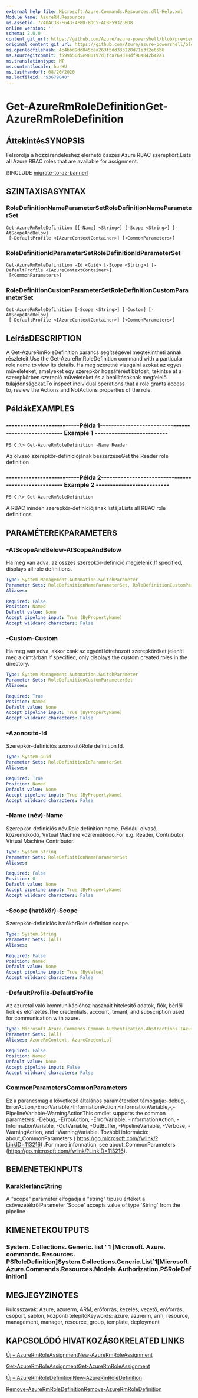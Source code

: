 ```yaml
---
external help file: Microsoft.Azure.Commands.Resources.dll-Help.xml
Module Name: AzureRM.Resources
ms.assetid: 7740AC3B-F643-4F8D-8DC5-ACBF59323BD8
online version: ''
schema: 2.0.0
content_git_url: https://github.com/Azure/azure-powershell/blob/preview/src/ResourceManager/Resources/Commands.Resources/help/Get-AzureRmRoleDefinition.md
original_content_git_url: https://github.com/Azure/azure-powershell/blob/preview/src/ResourceManager/Resources/Commands.Resources/help/Get-AzureRmRoleDefinition.md
ms.openlocfilehash: 4c4bbd9dd845caa263f5dd333228d71e3f2e65b6
ms.sourcegitcommit: f599b50d5e980197d1fca769378df90a842b42a1
ms.translationtype: MT
ms.contentlocale: hu-HU
ms.lasthandoff: 08/20/2020
ms.locfileid: "93679040"
---
```

# <span data-ttu-id="407e2-101">Get-AzureRmRoleDefinition</span><span class="sxs-lookup"><span data-stu-id="407e2-101">Get-AzureRmRoleDefinition</span></span>

## <span data-ttu-id="407e2-102">Áttekintés</span><span class="sxs-lookup"><span data-stu-id="407e2-102">SYNOPSIS</span></span>
<span data-ttu-id="407e2-103">Felsorolja a hozzárendeléshez elérhető összes Azure RBAC szerepkört.</span><span class="sxs-lookup"><span data-stu-id="407e2-103">Lists all Azure RBAC roles that are available for assignment.</span></span>

[!INCLUDE [migrate-to-az-banner](../../includes/migrate-to-az-banner.md)]

## <span data-ttu-id="407e2-104">SZINTAXISA</span><span class="sxs-lookup"><span data-stu-id="407e2-104">SYNTAX</span></span>

### <span data-ttu-id="407e2-105">RoleDefinitionNameParameterSet</span><span class="sxs-lookup"><span data-stu-id="407e2-105">RoleDefinitionNameParameterSet</span></span>
```
Get-AzureRmRoleDefinition [[-Name] <String>] [-Scope <String>] [-AtScopeAndBelow]
 [-DefaultProfile <IAzureContextContainer>] [<CommonParameters>]
```

### <span data-ttu-id="407e2-106">RoleDefinitionIdParameterSet</span><span class="sxs-lookup"><span data-stu-id="407e2-106">RoleDefinitionIdParameterSet</span></span>
```
Get-AzureRmRoleDefinition -Id <Guid> [-Scope <String>] [-DefaultProfile <IAzureContextContainer>]
 [<CommonParameters>]
```

### <span data-ttu-id="407e2-107">RoleDefinitionCustomParameterSet</span><span class="sxs-lookup"><span data-stu-id="407e2-107">RoleDefinitionCustomParameterSet</span></span>
```
Get-AzureRmRoleDefinition [-Scope <String>] [-Custom] [-AtScopeAndBelow]
 [-DefaultProfile <IAzureContextContainer>] [<CommonParameters>]
```

## <span data-ttu-id="407e2-108">Leírás</span><span class="sxs-lookup"><span data-stu-id="407e2-108">DESCRIPTION</span></span>
<span data-ttu-id="407e2-109">A Get-AzureRmRoleDefinition parancs segítségével megtekintheti annak részleteit.</span><span class="sxs-lookup"><span data-stu-id="407e2-109">Use the Get-AzureRmRoleDefinition command with a particular role name to view its details.</span></span>
<span data-ttu-id="407e2-110">Ha meg szeretné vizsgálni azokat az egyes műveleteket, amelyeket egy szerepkör hozzáférést biztosít, tekintse át a szerepkörben szereplő műveleteket és a beállításoknak megfelelő tulajdonságokat.</span><span class="sxs-lookup"><span data-stu-id="407e2-110">To inspect individual operations that a role grants access to, review the Actions and NotActions properties of the role.</span></span>

## <span data-ttu-id="407e2-111">Példák</span><span class="sxs-lookup"><span data-stu-id="407e2-111">EXAMPLES</span></span>

### <span data-ttu-id="407e2-112">--------------------------Példa 1--------------------------</span><span class="sxs-lookup"><span data-stu-id="407e2-112">--------------------------  Example 1  --------------------------</span></span>
```
PS C:\> Get-AzureRmRoleDefinition -Name Reader
```

<span data-ttu-id="407e2-113">Az olvasó szerepkör-definíciójának beszerzése</span><span class="sxs-lookup"><span data-stu-id="407e2-113">Get the Reader role definition</span></span>

### <span data-ttu-id="407e2-114">--------------------------Példa 2--------------------------</span><span class="sxs-lookup"><span data-stu-id="407e2-114">--------------------------  Example 2  --------------------------</span></span>
```
PS C:\> Get-AzureRmRoleDefinition
```

<span data-ttu-id="407e2-115">A RBAC minden szerepkör-definíciójának listája</span><span class="sxs-lookup"><span data-stu-id="407e2-115">Lists all RBAC role definitions</span></span>

## <span data-ttu-id="407e2-116">PARAMÉTEREK</span><span class="sxs-lookup"><span data-stu-id="407e2-116">PARAMETERS</span></span>

### <span data-ttu-id="407e2-117">-AtScopeAndBelow</span><span class="sxs-lookup"><span data-stu-id="407e2-117">-AtScopeAndBelow</span></span>
<span data-ttu-id="407e2-118">Ha meg van adva, az összes szerepkör-definíció megjelenik.</span><span class="sxs-lookup"><span data-stu-id="407e2-118">If specified, displays all role definitions.</span></span>

```yaml
Type: System.Management.Automation.SwitchParameter
Parameter Sets: RoleDefinitionNameParameterSet, RoleDefinitionCustomParameterSet
Aliases: 

Required: False
Position: Named
Default value: None
Accept pipeline input: True (ByPropertyName)
Accept wildcard characters: False
```

### <span data-ttu-id="407e2-119">-Custom</span><span class="sxs-lookup"><span data-stu-id="407e2-119">-Custom</span></span>
<span data-ttu-id="407e2-120">Ha meg van adva, akkor csak az egyéni létrehozott szerepköröket jeleníti meg a címtárban.</span><span class="sxs-lookup"><span data-stu-id="407e2-120">If specified, only displays the custom created roles in the directory.</span></span>

```yaml
Type: System.Management.Automation.SwitchParameter
Parameter Sets: RoleDefinitionCustomParameterSet
Aliases: 

Required: True
Position: Named
Default value: None
Accept pipeline input: True (ByPropertyName)
Accept wildcard characters: False
```

### <span data-ttu-id="407e2-121">-Azonosító</span><span class="sxs-lookup"><span data-stu-id="407e2-121">-Id</span></span>
<span data-ttu-id="407e2-122">Szerepkör-definíciós azonosító</span><span class="sxs-lookup"><span data-stu-id="407e2-122">Role definition Id.</span></span>

```yaml
Type: System.Guid
Parameter Sets: RoleDefinitionIdParameterSet
Aliases: 

Required: True
Position: Named
Default value: None
Accept pipeline input: True (ByPropertyName)
Accept wildcard characters: False
```

### <span data-ttu-id="407e2-123">-Name (név)</span><span class="sxs-lookup"><span data-stu-id="407e2-123">-Name</span></span>
<span data-ttu-id="407e2-124">Szerepkör-definíciós név.</span><span class="sxs-lookup"><span data-stu-id="407e2-124">Role definition name.</span></span>
<span data-ttu-id="407e2-125">Például olvasó, közreműködő, Virtual Machine közreműködő.</span><span class="sxs-lookup"><span data-stu-id="407e2-125">For e.g. Reader, Contributor, Virtual Machine Contributor.</span></span>

```yaml
Type: System.String
Parameter Sets: RoleDefinitionNameParameterSet
Aliases: 

Required: False
Position: 0
Default value: None
Accept pipeline input: True (ByPropertyName)
Accept wildcard characters: False
```

### <span data-ttu-id="407e2-126">-Scope (hatókör)</span><span class="sxs-lookup"><span data-stu-id="407e2-126">-Scope</span></span>
<span data-ttu-id="407e2-127">Szerepkör-definíciós hatókör</span><span class="sxs-lookup"><span data-stu-id="407e2-127">Role definition scope.</span></span>

```yaml
Type: System.String
Parameter Sets: (All)
Aliases: 

Required: False
Position: Named
Default value: None
Accept pipeline input: True (ByValue)
Accept wildcard characters: False
```

### <span data-ttu-id="407e2-128">-DefaultProfile</span><span class="sxs-lookup"><span data-stu-id="407e2-128">-DefaultProfile</span></span>
<span data-ttu-id="407e2-129">Az azuretal való kommunikációhoz használt hitelesítő adatok, fiók, bérlői fiók és előfizetés.</span><span class="sxs-lookup"><span data-stu-id="407e2-129">The credentials, account, tenant, and subscription used for communication with azure.</span></span>

```yaml
Type: Microsoft.Azure.Commands.Common.Authentication.Abstractions.IAzureContextContainer
Parameter Sets: (All)
Aliases: AzureRmContext, AzureCredential

Required: False
Position: Named
Default value: None
Accept pipeline input: False
Accept wildcard characters: False
```

### <span data-ttu-id="407e2-130">CommonParameters</span><span class="sxs-lookup"><span data-stu-id="407e2-130">CommonParameters</span></span>
<span data-ttu-id="407e2-131">Ez a parancsmag a következő általános paramétereket támogatja:-debug,-ErrorAction,-ErrorVariable,-InformationAction,-InformationVariable,-,-PipelineVariable-WarningAction</span><span class="sxs-lookup"><span data-stu-id="407e2-131">This cmdlet supports the common parameters: -Debug, -ErrorAction, -ErrorVariable, -InformationAction, -InformationVariable, -OutVariable, -OutBuffer, -PipelineVariable, -Verbose, -WarningAction, and -WarningVariable.</span></span> <span data-ttu-id="407e2-132">További információ: about_CommonParameters ( https://go.microsoft.com/fwlink/?LinkID=113216) .</span><span class="sxs-lookup"><span data-stu-id="407e2-132">For more information, see about_CommonParameters (https://go.microsoft.com/fwlink/?LinkID=113216).</span></span>

## <span data-ttu-id="407e2-133">BEMENETEK</span><span class="sxs-lookup"><span data-stu-id="407e2-133">INPUTS</span></span>

### <span data-ttu-id="407e2-134">Karakterlánc</span><span class="sxs-lookup"><span data-stu-id="407e2-134">String</span></span>
<span data-ttu-id="407e2-135">A "scope" paraméter elfogadja a "string" típusú értéket a csővezetékről</span><span class="sxs-lookup"><span data-stu-id="407e2-135">Parameter 'Scope' accepts value of type 'String' from the pipeline</span></span>

## <span data-ttu-id="407e2-136">KIMENETEK</span><span class="sxs-lookup"><span data-stu-id="407e2-136">OUTPUTS</span></span>

### <span data-ttu-id="407e2-137">System. Collections. Generic. list ' 1 [Microsoft. Azure. commands. Resources. PSRoleDefinition]</span><span class="sxs-lookup"><span data-stu-id="407e2-137">System.Collections.Generic.List\`1[Microsoft.Azure.Commands.Resources.Models.Authorization.PSRoleDefinition]</span></span>

## <span data-ttu-id="407e2-138">MEGJEGYZI</span><span class="sxs-lookup"><span data-stu-id="407e2-138">NOTES</span></span>
<span data-ttu-id="407e2-139">Kulcsszavak: Azure, azurerm, ARM, erőforrás, kezelés, vezető, erőforrás, csoport, sablon, központi telepítő</span><span class="sxs-lookup"><span data-stu-id="407e2-139">Keywords: azure, azurerm, arm, resource, management, manager, resource, group, template, deployment</span></span>

## <span data-ttu-id="407e2-140">KAPCSOLÓDÓ HIVATKOZÁSOK</span><span class="sxs-lookup"><span data-stu-id="407e2-140">RELATED LINKS</span></span>

[<span data-ttu-id="407e2-141">Új – AzureRmRoleAssignment</span><span class="sxs-lookup"><span data-stu-id="407e2-141">New-AzureRmRoleAssignment</span></span>](./New-AzureRmRoleAssignment.md)

[<span data-ttu-id="407e2-142">Get-AzureRmRoleAssignment</span><span class="sxs-lookup"><span data-stu-id="407e2-142">Get-AzureRmRoleAssignment</span></span>](./Get-AzureRmRoleAssignment.md)

[<span data-ttu-id="407e2-143">Új – AzureRmRoleDefinition</span><span class="sxs-lookup"><span data-stu-id="407e2-143">New-AzureRmRoleDefinition</span></span>](./New-AzureRmRoleDefinition.md)

[<span data-ttu-id="407e2-144">Remove-AzureRmRoleDefinition</span><span class="sxs-lookup"><span data-stu-id="407e2-144">Remove-AzureRmRoleDefinition</span></span>](./Remove-AzureRmRoleDefinition.md)

